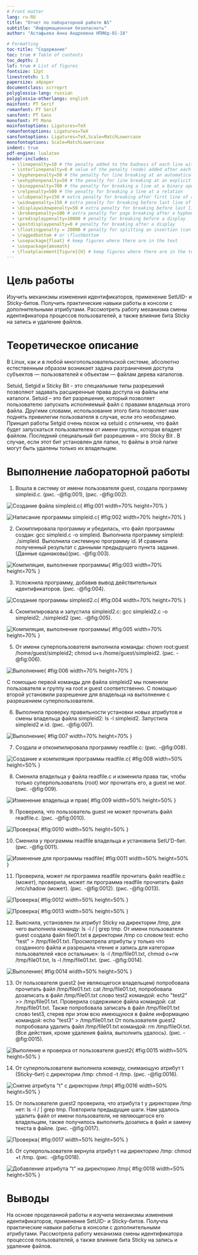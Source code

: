 ```yaml
---
# Front matter
lang: ru-RU
title: "Отчет по лабораторной работе №5"
subtitle: "Информационная безопасноть"
author: "Астафьева Анна Андреевна НПИбд-01-18"

# Formatting
toc-title: "Содержание"
toc: true # Table of contents
toc_depth: 2
lof: true # List of figures
fontsize: 12pt
linestretch: 1.5
papersize: a4paper
documentclass: scrreprt
polyglossia-lang: russian
polyglossia-otherlangs: english
mainfont: PT Serif
romanfont: PT Serif
sansfont: PT Sans
monofont: PT Mono
mainfontoptions: Ligatures=TeX
romanfontoptions: Ligatures=TeX
sansfontoptions: Ligatures=TeX,Scale=MatchLowercase
monofontoptions: Scale=MatchLowercase
indent: true
pdf-engine: lualatex
header-includes:
  - \linepenalty=10 # the penalty added to the badness of each line within a paragraph (no associated penalty node) Increasing the υalue makes tex try to haυe fewer lines in the paragraph.
  - \interlinepenalty=0 # υalue of the penalty (node) added after each line of a paragraph.
  - \hyphenpenalty=50 # the penalty for line breaking at an automatically inserted hyphen
  - \exhyphenpenalty=50 # the penalty for line breaking at an explicit hyphen
  - \binoppenalty=700 # the penalty for breaking a line at a binary operator
  - \relpenalty=500 # the penalty for breaking a line at a relation
  - \clubpenalty=150 # extra penalty for breaking after first line of a paragraph
  - \widowpenalty=150 # extra penalty for breaking before last line of a paragraph
  - \displaywidowpenalty=50 # extra penalty for breaking before last line before a display math
  - \brokenpenalty=100 # extra penalty for page breaking after a hyphenated line
  - \predisplaypenalty=10000 # penalty for breaking before a display
  - \postdisplaypenalty=0 # penalty for breaking after a display
  - \floatingpenalty = 20000 # penalty for splitting an insertion (can only be split footnote in standard LaTeX)
  - \raggedbottom # or \flushbottom
  - \usepackage{float} # keep figures where there are in the text
  - \usepackage{amsmath}
  - \floatplacement{figure}{H} # keep figures where there are in the text
---
```


# Цель работы

Изучить механизмы изменения идентификаторов, применение SetUID- и Sticky-битов. Получить практические навыки работы в консоли с дополнительными атрибутами. Рассмотреть работу механизма смены идентификатора процессов пользователей, а также влияние бита Sticky на запись и удаление файлов. 

# Теоретическое описание

В Linux, как и в любой многопользовательской системе, абсолютно естественным образом возникает задача разграничения доступа субъектов — пользователей к объектам — файлам дерева каталогов.

Setuid, Setgid и Sticky Bit - это специальные типы разрешений позволяют задавать расширенные права доступа на файлы или каталоги. 
Setuid – это бит разрешения, который позволяет пользователю запускать исполняемый файл с правами владельца этого файла. Другими словами, использование этого бита позволяет нам поднять привилегии пользователя в случае, если это необходимо. 
Принцип работы Setgid очень похож на setuid с отличием, что файл будет запускаться пользователем от имени группы, которая владеет файлом. 
Последний специальный бит разрешения – это Sticky Bit . В случае, если этот бит установлен для папки, то файлы в этой папке могут быть удалены только их владельцем. 


# Выполнение лабораторной работы

1. Вошла в систему от имени пользователя guest,  создала программу simpleid.c. (рис. -@fig:001), (рис. -@fig:002). 

![Создание файла simpleid.c](image/1.png){ #fig:001 width=70% height=70% }

![Написание программы simpleid.c](image/2.png){ #fig:002 width=70% height=70% }

2. Скомплировала программу и убедилась, что файл программы создан: gcc simpleid.c -o simpleid. Выполнила программу simpleid: ./simpleid. Выполнила системную программу id. И сравнила полученный результат с данными предыдущего пункта задания. (Данные одинаковы)(рис. -@fig:003). 

![Компиляция, выполнение программы](image/3.png){ #fig:003 width=70% height=70% }

3. Усложнила программу, добавив вывод действительных идентификаторов. (рис. -@fig:004). 

![Создание программы simpleid2.c](image/4.png){ #fig:004 width=70% height=70% }

4. Скомпилировала и запустила simpleid2.c: gcc simpleid2.c -o simpleid2; ./simpleid2 (рис. -@fig:005). 

![Компиляция, выполнение программы](image/5.png){ #fig:005 width=70% height=70% }

5. От имени суперпользователя выполнила команды: chown root:guest /home/guest/simpleid2; chmod u+s /home/guest/simpleid2. (рис. -@fig:006).

![Выполнение](image/6.png){ #fig:006 width=70% height=70% }

С помощью первой команды для файла simpleid2 мы поменяли пользователя и группу на root и guest соответственно. С помощью второй установили разрешение для владельца на выполнение с разрешением суперпользователя.

6. Выполнила проверку правильности установки новых атрибутов и смены владельца файла simpleid2: ls -l simpleid2. Запустила simpleid2 и id.  (рис. -@fig:007).

![Выполнение](image/7.png){ #fig:007 width=70% height=70% }

7. Создала и откомпилировала программу readfile.c: (рис. -@fig:008). 

![Создание и компиляция программы readfile.c](image/8.png){ #fig:008 width=50% height=50% }

8. Сменила владельца у файла readfile.c и изменила права так, чтобы только суперпользователь (root) мог прочитать его, a guest не мог. (рис. -@fig:009). 

![Изменение владельца и прав](image/9.png){ #fig:009 width=50% height=50% }

9. Проверила, что пользователь guest не может прочитать файл readfile.c. (рис. -@fig:0010). 

![Проверка](image/10.png){ #fig:0010 width=50% height=50% }

10. Сменила у программы readfile владельца и установила SetU’D-бит. (рис. -@fig:0011). 

![Изменение для программы readfile](image/11.png){ #fig:0011 width=50% height=50% }

11. Проверила, может ли программа readfile прочитать файл readfile.c (может), проверила, может ли программа readfile прочитать файл /etc/shadow (может).  (рис. -@fig:0012). (рис. -@fig:0013). 

![Проверка](image/12.png){ #fig:0012 width=50% height=50% }

![Проверка](image/13.png){ #fig:0013 width=50% height=50% }

12. Выяснила, установлен ли атрибут Sticky на директории /tmp, для чего выполнила команду: ls -l / | grep tmp. От имени пользователя guest создала файл file01.txt в директории /tmp со словом test: echo "test" > /tmp/file01.txt. Просмотрела атрибуты у только что созданного файла и разрешила чтение и запись для категории пользователей «все остальные»: ls -l /tmp/file01.txt, chmod o+rw /tmp/file01.txt, ls -l /tmp/file01.txt. (рис. -@fig:0014). 

![Выполение](image/14.png){ #fig:0014 width=50% height=50% }

13. От пользователя guest2 (не являющегося владельцем) попробовала прочитать файл /tmp/file01.txt: cat /tmp/file01.txt, попробовала дозаписать в файл /tmp/file01.txt слово test2 командой: echo "test2" >> /tmp/file01.txt. Проверила содержимое файла командой: cat /tmp/file01.txt. Также попробовала записать в файл /tmp/file01.txt
слово test3, стерев при этом всю имеющуюся в файле информацию командой: echo "test3" > /tmp/file01.txt
От пользователя guest2 попробовала удалить файл /tmp/file01.txt командой: rm /tmp/fileOl.txt. (Все действия, кроме удаления файла, выполнить удалось). (рис. -@fig:0015). 

![Выполение и проверка от пользователя guest2](image/15.png){ #fig:0015 width=50% height=50% }

14. От суперпользователя выполнила команду, снимающую атрибут t (Sticky-бит) с директории /tmp: chmod -t /tmp. (рис. -@fig:0016). 

![Снятие атрибута "t" с директории /tmp](image/16.png){ #fig:0016 width=50% height=50% }

15. От пользователя guest2 проверила, что атрибута t у директории /tmp нет: ls -l / | grep tmp. Повторила предыдущие шаги. Нам удалось удалить файл от имени пользователя, не являющегося его владельцем, также получилось выполнить дозапись в файл и замену текста в файле. (рис. -@fig:0017). 

![Проверка](image/17.png){ #fig:0017 width=50% height=50% }

16. От суперпользователя вернула атрибут t на директорию /tmp: chmod +t /tmp. (рис. -@fig:0018). 

![Добавление атрибута "t" на директорию /tmp](image/18.png){ #fig:0018 width=50% height=50% }



# Выводы

На основе проделанной работы я изучила механизмы изменения идентификаторов, применение SetUID- и Sticky-битов. Получла практические навыки работы в консоли с дополнительными атрибутами. Рассмотрела работу механизма смены идентификатора процессов пользователей, а также влияние бита Sticky на запись и удаление файлов.
